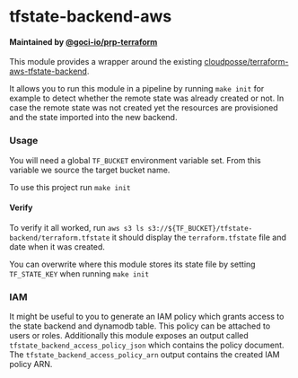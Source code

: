 # tfstate-backend-aws

#### Maintained by [@goci-io/prp-terraform](https://github.com/orgs/goci-io/teams/prp-terraform)

This module provides a wrapper around the existing [cloudposse/terraform-aws-tfstate-backend](https://github.com/cloudposse/terraform-aws-tfstate-backend).

It allows you to run this module in a pipeline by running `make init` for example to detect whether the remote state was already created or not.
In case the remote state was not created yet the resources are provisioned and the state imported into the new backend.

### Usage
You will need a global `TF_BUCKET` environment variable set. From this variable we source the target bucket name.

To use this project run `make init`

#### Verify

To verify it all worked, run `aws s3 ls s3://${TF_BUCKET}/tfstate-backend/terraform.tfstate` it should display the `terraform.tfstate` file and date when it was created.

You can overwrite where this module stores its state file by setting `TF_STATE_KEY` when running `make init`

### IAM

It might be useful to you to generate an IAM policy which grants access to the state backend and dynamodb table. This policy can be attached to users or roles. Additionally this module exposes an output called `tfstate_backend_access_policy_json` which contains the policy document. The `tfstate_backend_access_policy_arn` output contains the created IAM policy ARN.

